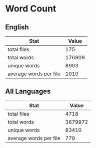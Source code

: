# Word Count

## English

Stat | Value
---- | -----
total files | 175
total words | 176809
unique words | 8903
average words per file | 1010

## All Languages

Stat | Value
---- | -----
total files | 4718
total words | 3679972
unique words | 83410
average words per file | 779
